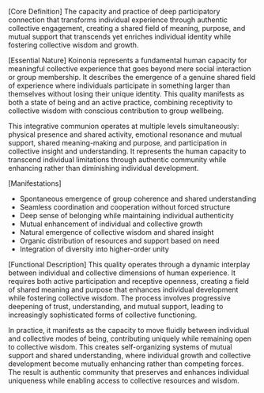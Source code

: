 [Core Definition]
The capacity and practice of deep participatory connection that transforms individual experience through authentic collective engagement, creating a shared field of meaning, purpose, and mutual support that transcends yet enriches individual identity while fostering collective wisdom and growth.

[Essential Nature]
Koinonia represents a fundamental human capacity for meaningful collective experience that goes beyond mere social interaction or group membership. It describes the emergence of a genuine shared field of experience where individuals participate in something larger than themselves without losing their unique identity. This quality manifests as both a state of being and an active practice, combining receptivity to collective wisdom with conscious contribution to group wellbeing.

This integrative communion operates at multiple levels simultaneously: physical presence and shared activity, emotional resonance and mutual support, shared meaning-making and purpose, and participation in collective insight and understanding. It represents the human capacity to transcend individual limitations through authentic community while enhancing rather than diminishing individual development.

[Manifestations]
- Spontaneous emergence of group coherence and shared understanding
- Seamless coordination and cooperation without forced structure
- Deep sense of belonging while maintaining individual authenticity
- Mutual enhancement of individual and collective growth
- Natural emergence of collective wisdom and shared insight
- Organic distribution of resources and support based on need
- Integration of diversity into higher-order unity

[Functional Description]
This quality operates through a dynamic interplay between individual and collective dimensions of human experience. It requires both active participation and receptive openness, creating a field of shared meaning and purpose that enhances individual development while fostering collective wisdom. The process involves progressive deepening of trust, understanding, and mutual support, leading to increasingly sophisticated forms of collective functioning.

In practice, it manifests as the capacity to move fluidly between individual and collective modes of being, contributing uniquely while remaining open to collective wisdom. This creates self-organizing systems of mutual support and shared understanding, where individual growth and collective development become mutually enhancing rather than competing forces. The result is authentic community that preserves and enhances individual uniqueness while enabling access to collective resources and wisdom.